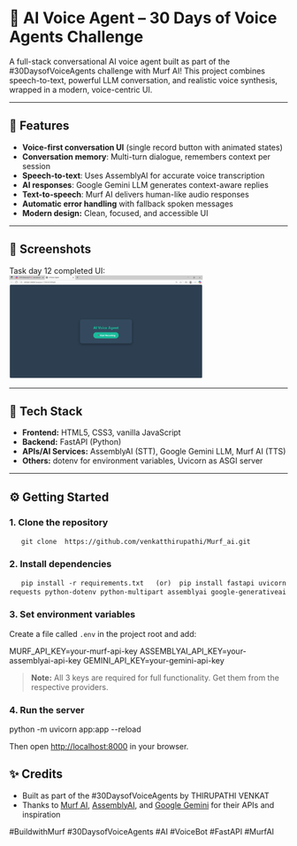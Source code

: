 # 🎤 AI Voice Agent – 30 Days of Voice Agents Challenge

A full-stack conversational AI voice agent built as part of the #30DaysofVoiceAgents challenge with Murf AI! This project combines speech-to-text, powerful LLM conversation, and realistic voice synthesis, wrapped in a modern, voice-centric UI.

---

## 🚀 Features

-  **Voice-first conversation UI** (single record button with animated states)
-  **Conversation memory**: Multi-turn dialogue, remembers context per session
-  **Speech-to-text**: Uses AssemblyAI for accurate voice transcription
-  **AI responses**: Google Gemini LLM generates context-aware replies
-  **Text-to-speech**: Murf AI delivers human-like audio responses
-  **Automatic error handling** with fallback spoken messages
-  **Modern design:** Clean, focused, and accessible UI

---
## 📸 Screenshots



Task day 12 completed UI:
<img src="task_day_12.png" width="350">


---

## 🔧 Tech Stack

- **Frontend:** HTML5, CSS3, vanilla JavaScript
- **Backend:** FastAPI (Python)
- **APIs/AI Services:** AssemblyAI (STT), Google Gemini LLM, Murf AI (TTS)
- **Others:** dotenv for environment variables, Uvicorn as ASGI server

---




## ⚙️ Getting Started

### 1. **Clone the repository**
       git clone  https://github.com/venkatthirupathi/Murf_ai.git

### 2. **Install dependencies**
       pip install -r requirements.txt   (or)  pip install fastapi uvicorn requests python-dotenv python-multipart assemblyai google-generativeai


 
### 3. **Set environment variables**
Create a file called `.env` in the project root and add:


MURF_API_KEY=your-murf-api-key
ASSEMBLYAI_API_KEY=your-assemblyai-api-key
GEMINI_API_KEY=your-gemini-api-key



> **Note:** All 3 keys are required for full functionality. Get them from the respective providers.

### 4. **Run the server**

python -m uvicorn app:app --reload


Then open [http://localhost:8000](http://localhost:8000) in your browser.


## ✨ Credits

- Built as part of the #30DaysofVoiceAgents by  THIRUPATHI VENKAT
- Thanks to [Murf AI](https://murf.ai), [AssemblyAI](https://assemblyai.com), and [Google Gemini](https://deepmind.google/technologies/gemini/) for their APIs and inspiration

#BuildwithMurf #30DaysofVoiceAgents #AI #VoiceBot #FastAPI #MurfAI
